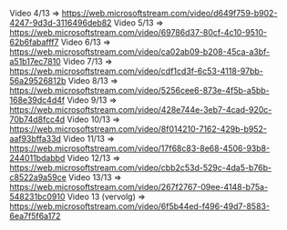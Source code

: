 Video 4/13 => https://web.microsoftstream.com/video/d649f759-b902-4247-9d3d-3116496deb82
Video 5/13 => https://web.microsoftstream.com/video/69786d37-80cf-4c10-9510-62b6fabafff7
Video 6/13 => https://web.microsoftstream.com/video/ca02ab09-b208-45ca-a3bf-a51b17ec7810
Video 7/13 => https://web.microsoftstream.com/video/cdf1cd3f-6c53-4118-97bb-56a29526812b
Video 8/13 => https://web.microsoftstream.com/video/5256cee6-873e-4f5b-a5bb-168e39dc4d4f
Video 9/13 => https://web.microsoftstream.com/video/428e744e-3eb7-4cad-920c-70b74d8fcc4d
Video 10/13 => https://web.microsoftstream.com/video/8f014210-7162-429b-b952-aaf93bffa33d
Video 11/13 => https://web.microsoftstream.com/video/17f68c83-8e68-4506-93b8-244011bdabbd
Video 12/13 => https://web.microsoftstream.com/video/cbb2c53d-529c-4da5-b76b-c8522a9a59ce
Video 13/13 => https://web.microsoftstream.com/video/267f2767-09ee-4148-b75a-548231bc0910
Video 13 (vervolg) => https://web.microsoftstream.com/video/6f5b44ed-f496-49d7-8583-6ea7f5f6a172